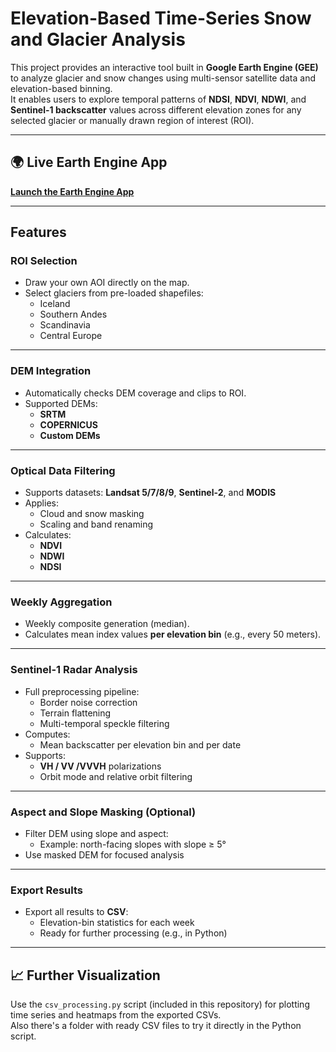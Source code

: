 # Elevation-Based Time-Series Snow and Glacier Analysis

This project provides an interactive tool built in **Google Earth Engine (GEE)** to analyze glacier and snow changes using multi-sensor satellite data and elevation-based binning.  
It enables users to explore temporal patterns of **NDSI**, **NDVI**, **NDWI**, and **Sentinel-1 backscatter** values across different elevation zones for any selected glacier or manually drawn region of interest (ROI).

---

## 🌍 Live Earth Engine App

**[Launch the Earth Engine App](https://code.earthengine.google.com/e22896c9346d3788282ba2363a5dd011)**

---

## Features

### ROI Selection
- Draw your own AOI directly on the map.
- Select glaciers from pre-loaded shapefiles:
  - Iceland  
  - Southern Andes  
  - Scandinavia  
  - Central Europe  

---

### DEM Integration
- Automatically checks DEM coverage and clips to ROI.
- Supported DEMs:
  - **SRTM**
  - **COPERNICUS**
  - **Custom DEMs**

---

### Optical Data Filtering
- Supports datasets: **Landsat 5/7/8/9**, **Sentinel-2**, and **MODIS**
- Applies:
  - Cloud and snow masking
  - Scaling and band renaming
- Calculates:
  - **NDVI**
  - **NDWI**
  - **NDSI**

---

### Weekly Aggregation
- Weekly composite generation (median).
- Calculates mean index values **per elevation bin** (e.g., every 50 meters).

---

### Sentinel-1 Radar Analysis
- Full preprocessing pipeline:
  - Border noise correction
  - Terrain flattening
  - Multi-temporal speckle filtering
- Computes:
  - Mean backscatter per elevation bin and per date
- Supports:
  - **VH / VV /VVVH** polarizations  
  - Orbit mode and relative orbit filtering

---

### Aspect and Slope Masking (Optional)
- Filter DEM using slope and aspect:
  - Example: north-facing slopes with slope ≥ 5°
- Use masked DEM for focused analysis

---

### Export Results
- Export all results to **CSV**:
  - Elevation-bin statistics for each week
  - Ready for further processing (e.g., in Python)

---

## 📈 Further Visualization

Use the `csv_processing.py` script (included in this repository) for plotting time series and heatmaps from the exported CSVs.  
Also there's a folder with ready CSV files to try it directly in the Python script.


